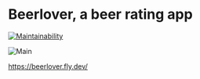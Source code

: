 # Beerlover, a beer rating app 
[![Maintainability](https://api.codeclimate.com/v1/badges/dd0c89d2857f2395a3fd/maintainability)](https://codeclimate.com/github/Melimet/ratebeer/maintainability) 

![Main](https://github.com/melimet/ratebeer/actions/workflows/rubyonrails.yml/badge.svg)



https://beerlover.fly.dev/